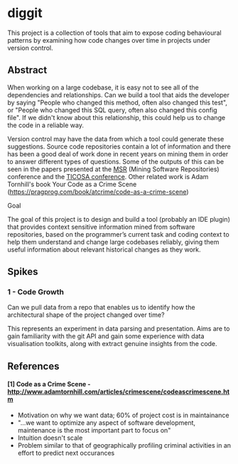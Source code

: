 # diggit

This project is a collection of tools that aim to expose coding behavioural patterns by examining
how code changes over time in projects under version control.

## Abstract

When working on a large codebase, it is easy not to see all of the dependencies and relationships.
Can we build a tool that aids the developer by saying "People who changed this method, often also
changed this test", or "People who changed this SQL query, often also changed this config file". If
we didn't know about this relationship, this could help us to change the code in a reliable way.

Version control may have the data from which a tool could generate these suggestions. Source code
repositories contain a lot of information and there has been a good deal of work done in recent
years on mining them in order to answer different types of questions. Some of the outputs of this
can be seen in the papers presented at the [MSR](http://2013.msrconf.org/program.php) (Mining
Software Repositories) conference and the [TICOSA conference](http://www.ticosa.org/). Other
related work is Adam Tornhill's book Your Code as a Crime Scene
(https://pragprog.com/book/atcrime/code-as-a-crime-scene)

Goal

The goal of this project is to design and build a tool (probably an IDE plugin) that provides
context sensitive information mined from software repositories, based on the programmer’s current
task and coding context to help them understand and change large codebases reliably, giving them
useful information about relevant historical changes as they work.

## Spikes

### 1 - Code Growth

Can we pull data from a repo that enables us to identify how the architectural shape of the project
changed over time?

This represents an experiment in data parsing and presentation. Aims are to gain familiarity with
the git API and gain some experience with data visualisation toolkits, along with extract genuine
insights from the code.

## References

#### [1] Code as a Crime Scene - http://www.adamtornhill.com/articles/crimescene/codeascrimescene.htm

- Motivation on why we want data; 60% of project cost is in maintainance
- "...we want to optimize any aspect of software development, maintenance is the most important part
  to focus on"
- Intuition doesn't scale
- Problem similar to that of geographically profiling criminal activities in an effort to predict
  next occurances
